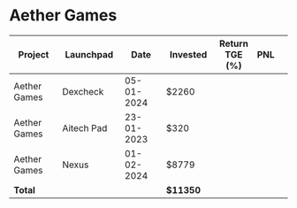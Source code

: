# Aether Games



<table data-full-width="true"><thead><tr><th width="141">Project</th><th width="138">Launchpad</th><th width="132">Date</th><th width="133">Invested</th><th>Return TGE (%)</th><th>PNL</th><th></th></tr></thead><tbody><tr><td>Aether Games</td><td>Dexcheck</td><td>05-01-2024</td><td>$2260</td><td></td><td></td><td></td></tr><tr><td>Aether Games</td><td>Aitech Pad</td><td>23-01-2023</td><td>$320</td><td></td><td></td><td></td></tr><tr><td>Aether Games</td><td>Nexus</td><td>01-02-2024</td><td>$8779</td><td></td><td></td><td></td></tr><tr><td><strong>Total</strong></td><td></td><td></td><td><strong>$11350</strong></td><td></td><td></td><td></td></tr></tbody></table>


